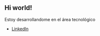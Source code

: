 ## Hi world!
Estoy desarrollandome en el área tecnológico

- [LinkedIn](https://www.linkedin.com/in/cristina-liliana-ortiz/)
